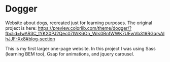 # Dogger
Website about dogs, recreated just for learning purposes.
The original project is here: https://preview.colorlib.com/theme/dogger/?fbclid=IwAR3C_tYKX0PJ2Qec07IWK6On_Wrs0BnfWWK7UEwVb319RGqrvAIhJJF-Xx8#blog-section

This is my first larger one-page website. 
In this project I was using Sass (learning BEM too), Gsap for animations, and jquery carousel.
